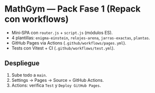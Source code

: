 # MathGym — Pack Fase 1 (Repack con workflows)

- Mini‑SPA con `router.js` + `script.js` (módulos ES).
- 4 plantillas: `enigma-einstein`, `relojes-arena`, `jarras-exactas`, `plantas`.
- GitHub Pages via Actions (`.github/workflows/pages.yml`).
- Tests con Vitest + CI (`.github/workflows/test.yml`).

## Despliegue
1. Sube todo a `main`.
2. Settings → Pages → Source = GitHub Actions.
3. Actions: verifica `Test` y `Deploy GitHub Pages`.
